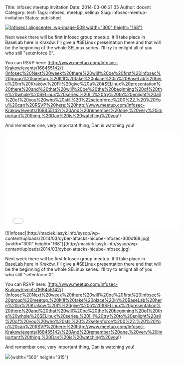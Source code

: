Title: Infosec meetup invitation
Date: 2014-03-06 21:35
Author: docent
Category: tech
Tags: infosec, meetup, selinux
Slug: infosec-meetup-invitation
Status: published

<!--:en-->

[![Infosec](http://maciek.lasyk.info/sysop/wp-content/uploads/2014/03/cyber-attacks-hicube-infosec-300x168.jpg){.aligncenter
.wp-image-509 width="300"
height="168"}](http://maciek.lasyk.info/sysop/wp-content/uploads/2014/03/cyber-attacks-hicube-infosec.jpg)

Next week there will be first Infosec group meetup. It'll take place in
BaseLab here in Kraków. I'll give a \#SELinux presentation there and
that will be the beginning of the whole SELinux series. I'll try to
enlight all of you who still "setenforce 0".

You can RSVP
here: [http://www.meetup.com/Infosec-Krakow/events/168455142/](Infosec%20Next%20week%20there%20will%20be%20first%20Infosec%20group%20meetup.%20It'll%20take%20place%20in%20BaseLab%20here%20in%20Kraków.%20I'll%20give%20a%20#SELinux%20presentation%20there%20and%20that%20will%20be%20the%20beginning%20of%20the%20whole%20SELinux%20series.%20I'll%20try%20to%20enlight%20all%20of%20you%20who%20still%20%22setenforce%200%22.%20%20You%20can%20RSVP%20here:%20http://www.meetup.com/Infosec-Krakow/events/168455142/%20And%20remember%20one,%20very%20important%20thing,%20Dan%20is%20watching%20you!)

And remember one, very important thing, Dan is watching you!

<iframe width="560" height="315" src="//www.youtube.com/embed/o5snlP8Y5GY?rel=0" frameborder="0" allowfullscreen></iframe><!--:--><!--:pl-->[![Infosec](http://maciek.lasyk.info/sysop/wp-content/uploads/2014/03/cyber-attacks-hicube-infosec-300x168.jpg){width="300"
height="168"}](http://maciek.lasyk.info/sysop/wp-content/uploads/2014/03/cyber-attacks-hicube-infosec.jpg)

Next week there will be first Infosec group meetup. It'll take place in
BaseLab here in Kraków. I'll give a \#SELinux presentation there and
that will be the beginning of the whole SELinux series. I'll try to
enlight all of you who still "setenforce 0".

You can RSVP
here: [http://www.meetup.com/Infosec-Krakow/events/168455142/](Infosec%20Next%20week%20there%20will%20be%20first%20Infosec%20group%20meetup.%20It'll%20take%20place%20in%20BaseLab%20here%20in%20Kraków.%20I'll%20give%20a%20#SELinux%20presentation%20there%20and%20that%20will%20be%20the%20beginning%20of%20the%20whole%20SELinux%20series.%20I'll%20try%20to%20enlight%20all%20of%20you%20who%20still%20%22setenforce%200%22.%20%20You%20can%20RSVP%20here:%20http://www.meetup.com/Infosec-Krakow/events/168455142/%20And%20remember%20one,%20very%20important%20thing,%20Dan%20is%20watching%20you!)

And remember one, very important thing, Dan is watching you!

![](https://maciek.lasyk.info:445/sysop/wp-includes/js/tinymce/themes/advanced/img/trans.gif){width="560"
height="315"}<!--:-->
